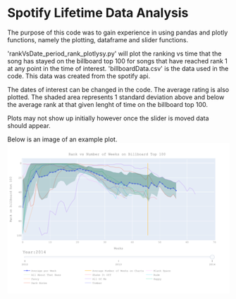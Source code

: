 # Spotify Lifetime Data Analysis

The purpose of this code was to gain experience in using pandas and plotly functions, namely the plotting, dataframe and slider functions.

'rankVsDate_period_rank_plotlysy.py' will plot the ranking vs time that the song has stayed on the billboard top 100 for songs that have reached rank 1 at any point in the time of interest.
'billboardData.csv' is the data used in the code. This data was created from the spotify api.

The dates of interest can be changed in the code. The average rating is also plotted. The shaded area represents 1 standard deviation above and below the average rank at that given lenght of time on the billboard top 100.

Plots may not show up initially however once the slider is moved data should appear.

Below is an image of an example plot.
![](images/image1.png)
